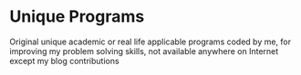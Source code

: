 # Unique Programs

Original unique academic or real life applicable programs coded by me, for improving my problem solving skills, not available anywhere on Internet except my blog contributions
